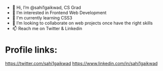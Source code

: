 - 👋 Hi, I’m @sahi1gaikwad, CS Grad
- 👀 I’m interested in Frontend Web Development
- 🌱 I'm currently learning CSS3
- 💞️ I’m looking to collaborate on web projects once have the right skills
- 📫 Reach me on Twitter & Linkedin 

# Profile links:
https://twitter.com/sahi1gaikwad
https://www.linkedin.com/in/sahi1gaikwad

<!---
sahi1gaikwad/sahi1gaikwad is a ✨ special ✨ repository because its `README.md` (this file) appears on your GitHub profile.
You can click the Preview link to take a look at your changes.
--->

